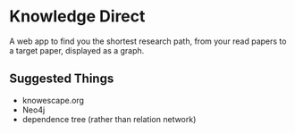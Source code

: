 # Knowledge Direct

A web app to find you the shortest research path, from your read papers to a target paper, displayed as a graph.

## Suggested Things
* knowescape.org
* Neo4j
* dependence tree (rather than relation network)
